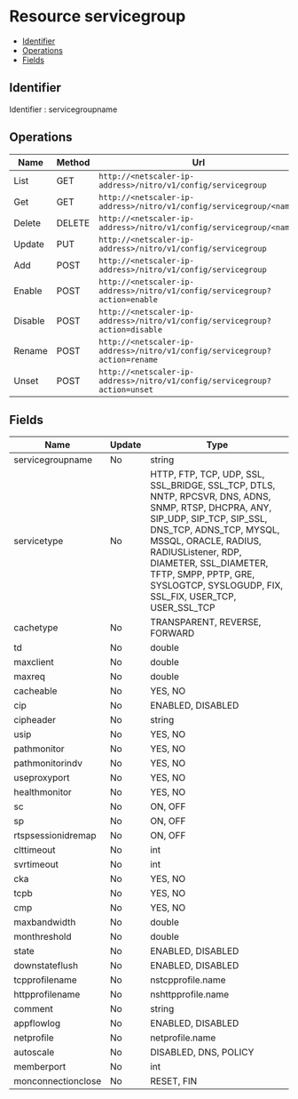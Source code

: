 # Resource servicegroup

- [Identifier](#identifier)
- [Operations](#operations)
- [Fields](#fields)

## Identifier

Identifier : servicegroupname

## Operations

| Name | Method | Url |
|----|----|----|
| List | GET | `http://<netscaler-ip-address>/nitro/v1/config/servicegroup` |
| Get | GET | `http://<netscaler-ip-address>/nitro/v1/config/servicegroup/<name>` |
| Delete | DELETE | `http://<netscaler-ip-address>/nitro/v1/config/servicegroup/<name>` |
| Update | PUT | `http://<netscaler-ip-address>/nitro/v1/config/servicegroup` |
| Add | POST | `http://<netscaler-ip-address>/nitro/v1/config/servicegroup` |
| Enable | POST | `http://<netscaler-ip-address>/nitro/v1/config/servicegroup?action=enable` |
| Disable | POST | `http://<netscaler-ip-address>/nitro/v1/config/servicegroup?action=disable` |
| Rename | POST | `http://<netscaler-ip-address>/nitro/v1/config/servicegroup?action=rename` |
| Unset | POST | `http://<netscaler-ip-address>/nitro/v1/config/servicegroup?action=unset` |

## Fields

| Name | Update | Type |
|----|----|----|
| servicegroupname | No | string |
| servicetype | No | HTTP, FTP, TCP, UDP, SSL, SSL_BRIDGE, SSL_TCP, DTLS, NNTP, RPCSVR, DNS, ADNS, SNMP, RTSP, DHCPRA, ANY, SIP_UDP, SIP_TCP, SIP_SSL, DNS_TCP, ADNS_TCP, MYSQL, MSSQL, ORACLE, RADIUS, RADIUSListener, RDP, DIAMETER, SSL_DIAMETER, TFTP, SMPP, PPTP, GRE, SYSLOGTCP, SYSLOGUDP, FIX, SSL_FIX, USER_TCP, USER_SSL_TCP |
| cachetype | No | TRANSPARENT, REVERSE, FORWARD |
| td | No | double |
| maxclient | No | double |
| maxreq | No | double |
| cacheable | No | YES, NO |
| cip | No | ENABLED, DISABLED |
| cipheader | No | string |
| usip | No | YES, NO |
| pathmonitor | No | YES, NO |
| pathmonitorindv | No | YES, NO |
| useproxyport | No | YES, NO |
| healthmonitor | No | YES, NO |
| sc | No | ON, OFF |
| sp | No | ON, OFF |
| rtspsessionidremap | No | ON, OFF |
| clttimeout | No | int |
| svrtimeout | No | int |
| cka | No | YES, NO |
| tcpb | No | YES, NO |
| cmp | No | YES, NO |
| maxbandwidth | No | double |
| monthreshold | No | double |
| state | No | ENABLED, DISABLED |
| downstateflush | No | ENABLED, DISABLED |
| tcpprofilename | No | nstcpprofile.name |
| httpprofilename | No | nshttpprofile.name |
| comment | No | string |
| appflowlog | No | ENABLED, DISABLED |
| netprofile | No | netprofile.name |
| autoscale | No | DISABLED, DNS, POLICY |
| memberport | No | int |
| monconnectionclose | No | RESET, FIN |


